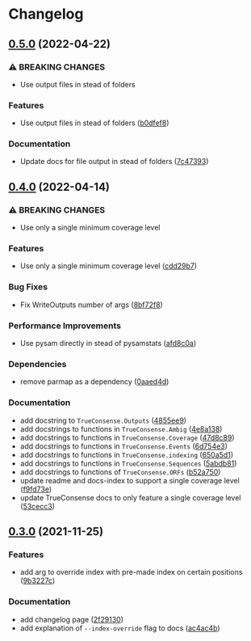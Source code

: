 # Changelog

## [0.5.0](https://www.github.com/RIVM-bioinformatics/TrueConsense/compare/v0.4.0...v0.5.0) (2022-04-22)


### ⚠ BREAKING CHANGES

* Use output files in stead of folders

### Features

* Use output files in stead of folders ([b0dfef8](https://www.github.com/RIVM-bioinformatics/TrueConsense/commit/b0dfef878c09000c475ee0ff11f0fdefeddd4503))


### Documentation

* Update docs for file output in stead of folders ([7c47393](https://www.github.com/RIVM-bioinformatics/TrueConsense/commit/7c47393ee7f8b30a7439897c90dbd9c25f0acf4c))

## [0.4.0](https://www.github.com/RIVM-bioinformatics/TrueConsense/compare/v0.3.0...v0.4.0) (2022-04-14)


### ⚠ BREAKING CHANGES

* Use only a single minimum coverage level

### Features

* Use only a single minimum coverage level ([cdd29b7](https://www.github.com/RIVM-bioinformatics/TrueConsense/commit/cdd29b7a41f78680c56b932ccbc9efe40a705f60))


### Bug Fixes

* Fix WriteOutputs number of args ([8bf72f8](https://www.github.com/RIVM-bioinformatics/TrueConsense/commit/8bf72f875c850520a16ad1484c7d4019d86f83a9))


### Performance Improvements

* Use pysam directly in stead of pysamstats ([afd8c0a](https://www.github.com/RIVM-bioinformatics/TrueConsense/commit/afd8c0a9769d344ab32d90cb81b9c9368742e92d))


### Dependencies

* remove parmap as a dependency ([0aaed4d](https://www.github.com/RIVM-bioinformatics/TrueConsense/commit/0aaed4d2d803227ee1e000cea2369bf91fae0b93))


### Documentation

* add docstring to `TrueConsense.Outputs` ([4855ee9](https://www.github.com/RIVM-bioinformatics/TrueConsense/commit/4855ee94e2cc3876bdc3d89af3b51243580ecbe6))
* add docstrings to functions in `TrueConsense.Ambig` ([4e8a138](https://www.github.com/RIVM-bioinformatics/TrueConsense/commit/4e8a138f24ca253a4b73f5c9a6671c77883f34e8))
* add docstrings to functions in `TrueConsense.Coverage` ([47d8c89](https://www.github.com/RIVM-bioinformatics/TrueConsense/commit/47d8c89a2a220842559a426b193d49d562530051))
* add docstrings to functions in `TrueConsense.Events` ([6d754e3](https://www.github.com/RIVM-bioinformatics/TrueConsense/commit/6d754e3e82419e93192ae2a79440f49310062cb8))
* add docstrings to functions in `TrueConsense.indexing` ([650a5d1](https://www.github.com/RIVM-bioinformatics/TrueConsense/commit/650a5d1e41f9acca588fa7c8eed71b41b77bebd0))
* add docstrings to functions in `TrueConsense.Sequences` ([5abdb81](https://www.github.com/RIVM-bioinformatics/TrueConsense/commit/5abdb81cb5bf44846fb912b2fd4f8c2344335b89))
* add docstrings to functions of `TrueConsense.ORFs` ([b52a750](https://www.github.com/RIVM-bioinformatics/TrueConsense/commit/b52a750ed9094004e1bc90af89922d98c911b847))
* update readme and docs-index to support a single coverage level ([f9fd73e](https://www.github.com/RIVM-bioinformatics/TrueConsense/commit/f9fd73e99090ec3a70842b3df321778b29e1880c))
* update TrueConsense docs to only feature a single coverage level ([53cecc3](https://www.github.com/RIVM-bioinformatics/TrueConsense/commit/53cecc3e4fdabd50a7daa642f4afa2d91b974e86))

## [0.3.0](https://www.github.com/RIVM-bioinformatics/TrueConsense/compare/v0.2.0...v0.3.0) (2021-11-25)


### Features

* add arg to override index with pre-made index on certain positions ([9b3227c](https://www.github.com/RIVM-bioinformatics/TrueConsense/commit/9b3227c74a420dd3861cacba4058b6ab34e315a3))


### Documentation

* add changelog page ([2f29130](https://www.github.com/RIVM-bioinformatics/TrueConsense/commit/2f2913028bdd13bf067a7b27be1746241867ac3a))
* add explanation of `--index-override` flag to docs ([ac4ac4b](https://www.github.com/RIVM-bioinformatics/TrueConsense/commit/ac4ac4b9c5ce49336602fa364ccc04203741d522))
